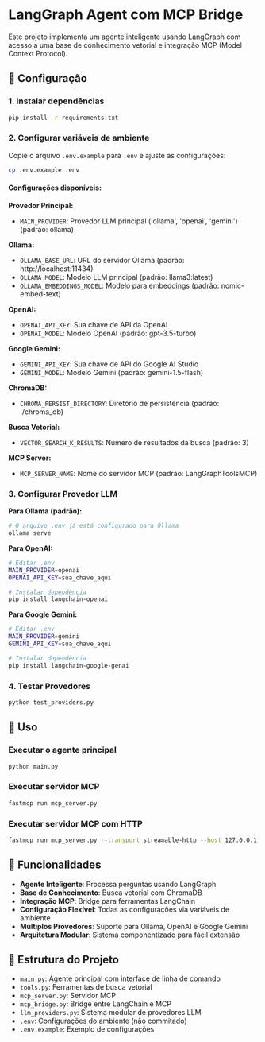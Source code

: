 # LangGraph Agent com MCP Bridge

Este projeto implementa um agente inteligente usando LangGraph com acesso a uma base de conhecimento vetorial e integração MCP (Model Context Protocol).

## 🚀 Configuração

### 1. Instalar dependências
```bash
pip install -r requirements.txt
```

### 2. Configurar variáveis de ambiente
Copie o arquivo `.env.example` para `.env` e ajuste as configurações:

```bash
cp .env.example .env
```

#### Configurações disponíveis:

**Provedor Principal:**
- `MAIN_PROVIDER`: Provedor LLM principal ('ollama', 'openai', 'gemini') (padrão: ollama)

**Ollama:**
- `OLLAMA_BASE_URL`: URL do servidor Ollama (padrão: http://localhost:11434)
- `OLLAMA_MODEL`: Modelo LLM principal (padrão: llama3:latest)
- `OLLAMA_EMBEDDINGS_MODEL`: Modelo para embeddings (padrão: nomic-embed-text)

**OpenAI:**
- `OPENAI_API_KEY`: Sua chave de API da OpenAI
- `OPENAI_MODEL`: Modelo OpenAI (padrão: gpt-3.5-turbo)

**Google Gemini:**
- `GEMINI_API_KEY`: Sua chave de API do Google AI Studio
- `GEMINI_MODEL`: Modelo Gemini (padrão: gemini-1.5-flash)

**ChromaDB:**
- `CHROMA_PERSIST_DIRECTORY`: Diretório de persistência (padrão: ./chroma_db)

**Busca Vetorial:**
- `VECTOR_SEARCH_K_RESULTS`: Número de resultados da busca (padrão: 3)

**MCP Server:**
- `MCP_SERVER_NAME`: Nome do servidor MCP (padrão: LangGraphToolsMCP)

### 3. Configurar Provedor LLM

**Para Ollama (padrão):**
```bash
# O arquivo .env já está configurado para Ollama
ollama serve
```

**Para OpenAI:**
```bash
# Editar .env
MAIN_PROVIDER=openai
OPENAI_API_KEY=sua_chave_aqui

# Instalar dependência
pip install langchain-openai
```

**Para Google Gemini:**
```bash
# Editar .env
MAIN_PROVIDER=gemini
GEMINI_API_KEY=sua_chave_aqui

# Instalar dependência
pip install langchain-google-genai
```

### 4. Testar Provedores
```bash
python test_providers.py
```

## 🎯 Uso

### Executar o agente principal
```bash
python main.py
```

### Executar servidor MCP
```bash
fastmcp run mcp_server.py
```

### Executar servidor MCP com HTTP
```bash
fastmcp run mcp_server.py --transport streamable-http --host 127.0.0.1 --port 8088

```

## 🔧 Funcionalidades

- **Agente Inteligente**: Processa perguntas usando LangGraph
- **Base de Conhecimento**: Busca vetorial com ChromaDB
- **Integração MCP**: Bridge para ferramentas LangChain
- **Configuração Flexível**: Todas as configurações via variáveis de ambiente
- **Múltiplos Provedores**: Suporte para Ollama, OpenAI e Google Gemini
- **Arquitetura Modular**: Sistema componentizado para fácil extensão

## 📁 Estrutura do Projeto

- `main.py`: Agente principal com interface de linha de comando
- `tools.py`: Ferramentas de busca vetorial
- `mcp_server.py`: Servidor MCP
- `mcp_bridge.py`: Bridge entre LangChain e MCP
- `llm_providers.py`: Sistema modular de provedores LLM
- `.env`: Configurações do ambiente (não commitado)
- `.env.example`: Exemplo de configurações